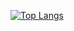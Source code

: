 [![Top Langs](https://github-readme-stats.vercel.app/api/top-langs/?username=hadijafar&layout=compact)](https://github.com/anuraghazra/github-readme-stats)
